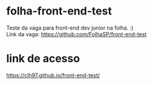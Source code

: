 # folha-front-end-test
Teste da vaga para front-end dev junior na folha. :)<br>
Link da vaga: https://github.com/FolhaSP/front-end-test

# link de acesso
https://clh97.github.io/front-end-test/